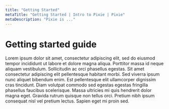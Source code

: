 ```yaml
---
title: "Getting Started"
metaTitle: "Getting Started | Intro to Pixie | Pixie"
metaDescription: "Pixie is ..."
---
```


# Getting started guide

Lorem ipsum dolor sit amet, consectetur adipiscing elit, sed do eiusmod tempor incididunt ut labore et dolore magna aliqua. Porttitor massa id neque aliquam vestibulum. Sollicitudin ac orci phasellus egestas. Sit amet consectetur adipiscing elit pellentesque habitant morbi. Sed viverra ipsum nunc aliquet bibendum enim. Est pellentesque elit ullamcorper dignissim cras tincidunt. Diam volutpat commodo sed egestas egestas fringilla phasellus faucibus scelerisque. Massa ultricies mi quis hendrerit dolor magna eget. Gravida rutrum quisque non tellus orci. Pretium nibh ipsum consequat nisl vel pretium lectus. Sapien eget mi proin sed.
